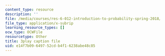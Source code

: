 ```yaml
---
content_type: resource
description: ''
file: /media/courses/res-6-012-introduction-to-probability-spring-2018/e14f7b09649752cdb4f16238abe48c85_MWcO8ZTOQQQ.vtt
file_type: application/x-subrip
learning_resource_types: []
ocw_type: OCWFile
resourcetype: Other
title: 3play caption file
uid: e14f7b09-6497-52cd-b4f1-6238abe48c85
---
```

